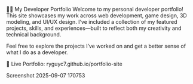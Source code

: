 🧑‍💻 My Developer Portfolio
Welcome to my personal developer portfolio! This site showcases my work across web development, game design, 3D modeling, and UI/UX design. I’ve included a collection of my featured projects, skills, and experiences—built to reflect both my creativity and technical background.

Feel free to explore the projects I’ve worked on and get a better sense of what I do as a developer.

🔗 Live Portfolio: ryguyc7.github.io/portfolio-site

Screenshot 2025-09-07 170753

